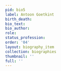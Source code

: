 ```yaml
---
pid: bio5
label: Antoon Goetkint
birth_death:
bio_text:
bio_author:
role:
status_profession:
order: '04'
layout: biography_item
collection: biographies
thumbnail: ''
full: ''
---
```

